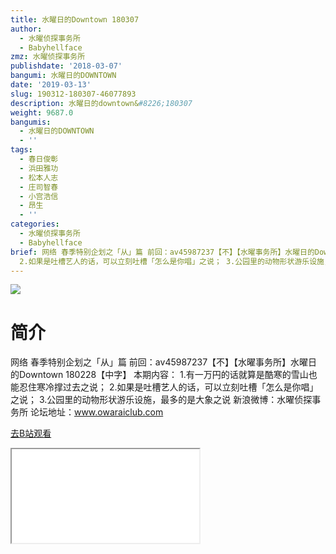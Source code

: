 ```yaml
---
title: 水曜日的Downtown 180307
author:
  - 水曜侦探事务所
  - Babyhellface
zmz: 水曜侦探事务所
publishdate: '2018-03-07'
bangumi: 水曜日的DOWNTOWN
date: '2019-03-13'
slug: 190312-180307-46077893
description: 水曜日的downtown&#8226;180307
weight: 9687.0
bangumis:
  - 水曜日的DOWNTOWN
  - ''
tags:
  - 春日俊彰
  - 浜田雅功
  - 松本人志
  - 庄司智春
  - 小宫浩信
  - 昂生
  - ''
categories:
  - 水曜侦探事务所
  - Babyhellface
brief: 网络 春季特别企划之「从」篇 前回：av45987237【不】【水曜事务所】水曜日的Downtown 180228【中字】 本期内容： 1.有一万円的话就算是酷寒的雪山也能忍住寒冷撑过去之说；
  2.如果是吐槽艺人的话，可以立刻吐槽「怎么是你唱」之说； 3.公园里的动物形状游乐设施，最多的是大象之说 新浪微博：水曜侦探事务所 论坛地址：www.owaraiclub.com
---
```

![](https://i.imgur.com/wev8hlQ.jpg)
# 简介  
网络
春季特别企划之「从」篇
前回：av45987237【不】【水曜事务所】水曜日的Downtown 180228【中字】 本期内容：
1.有一万円的话就算是酷寒的雪山也能忍住寒冷撑过去之说；
2.如果是吐槽艺人的话，可以立刻吐槽「怎么是你唱」之说；
3.公园里的动物形状游乐设施，最多的是大象之说
新浪微博：水曜侦探事务所    论坛地址：www.owaraiclub.com  

[去B站观看](https://www.bilibili.com/video/av46077893/)
<div class ="resp-container"><iframe class="testiframe" src="//player.bilibili.com/player.html?aid=46077893"", scrolling="no", allowfullscreen="true" > </iframe></div> 
